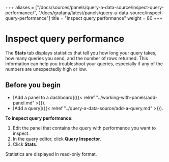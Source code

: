 +++
aliases = ["/docs/sources/panels/query-a-data-source/inspect-query-performance/", "/docs/grafana/latest/panels/query-a-data-source/inspect-query-performance"]
title = "Inspect query performance"
weight = 80
+++

# Inspect query performance

The **Stats** tab displays statistics that tell you how long your query takes, how many queries you send, and the number of rows returned. This information can help you troubleshoot your queries, especially if any of the numbers are unexpectedly high or low.

## Before you begin

- [Add a panel to a dashboard]({{< relref "../working-with-panels/add-panel.md" >}}).
- [Add a query]({{< relref "../query-a-data-source/add-a-query.md" >}}).

**To inspect query performance**:

1. Edit the panel that contains the query with performance you want to inspect.
1. In the query editor, click **Query Inspector**.
1. Click **Stats**.

Statistics are displayed in read-only format.
